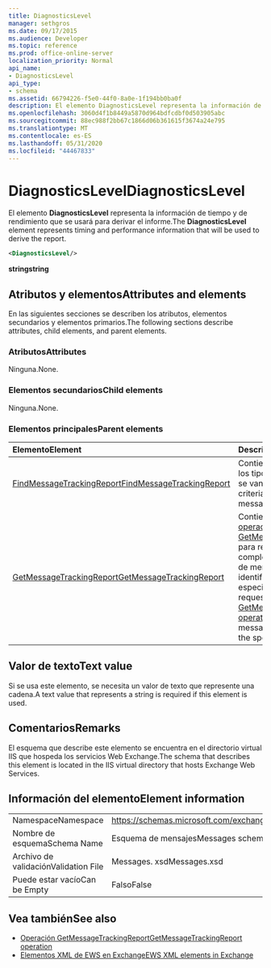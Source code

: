 ```yaml
---
title: DiagnosticsLevel
manager: sethgros
ms.date: 09/17/2015
ms.audience: Developer
ms.topic: reference
ms.prod: office-online-server
localization_priority: Normal
api_name:
- DiagnosticsLevel
api_type:
- schema
ms.assetid: 66794226-f5e0-44f0-8a0e-1f194bb0ba0f
description: El elemento DiagnosticsLevel representa la información de tiempo y de rendimiento que se usará para derivar el informe.
ms.openlocfilehash: 3060d4f1b8449a5870d964bdfcdbf0d503905abc
ms.sourcegitcommit: 88ec988f2bb67c1866d06b361615f3674a24e795
ms.translationtype: MT
ms.contentlocale: es-ES
ms.lasthandoff: 05/31/2020
ms.locfileid: "44467833"
---
```

# <a name="diagnosticslevel"></a><span data-ttu-id="5dc14-103">DiagnosticsLevel</span><span class="sxs-lookup"><span data-stu-id="5dc14-103">DiagnosticsLevel</span></span>

<span data-ttu-id="5dc14-104">El elemento **DiagnosticsLevel** representa la información de tiempo y de rendimiento que se usará para derivar el informe.</span><span class="sxs-lookup"><span data-stu-id="5dc14-104">The **DiagnosticsLevel** element represents timing and performance information that will be used to derive the report.</span></span> 
  
```XML
<DiagnosticsLevel/>
```

 <span data-ttu-id="5dc14-105">**string**</span><span class="sxs-lookup"><span data-stu-id="5dc14-105">**string**</span></span>
## <a name="attributes-and-elements"></a><span data-ttu-id="5dc14-106">Atributos y elementos</span><span class="sxs-lookup"><span data-stu-id="5dc14-106">Attributes and elements</span></span>

<span data-ttu-id="5dc14-107">En las siguientes secciones se describen los atributos, elementos secundarios y elementos primarios.</span><span class="sxs-lookup"><span data-stu-id="5dc14-107">The following sections describe attributes, child elements, and parent elements.</span></span>
  
### <a name="attributes"></a><span data-ttu-id="5dc14-108">Atributos</span><span class="sxs-lookup"><span data-stu-id="5dc14-108">Attributes</span></span>

<span data-ttu-id="5dc14-109">Ninguna.</span><span class="sxs-lookup"><span data-stu-id="5dc14-109">None.</span></span>
  
### <a name="child-elements"></a><span data-ttu-id="5dc14-110">Elementos secundarios</span><span class="sxs-lookup"><span data-stu-id="5dc14-110">Child elements</span></span>

<span data-ttu-id="5dc14-111">Ninguna.</span><span class="sxs-lookup"><span data-stu-id="5dc14-111">None.</span></span>
  
### <a name="parent-elements"></a><span data-ttu-id="5dc14-112">Elementos principales</span><span class="sxs-lookup"><span data-stu-id="5dc14-112">Parent elements</span></span>

|<span data-ttu-id="5dc14-113">**Elemento**</span><span class="sxs-lookup"><span data-stu-id="5dc14-113">**Element**</span></span>|<span data-ttu-id="5dc14-114">**Descripción**</span><span class="sxs-lookup"><span data-stu-id="5dc14-114">**Description**</span></span>|
|:-----|:-----|
|[<span data-ttu-id="5dc14-115">FindMessageTrackingReport</span><span class="sxs-lookup"><span data-stu-id="5dc14-115">FindMessageTrackingReport</span></span>](findmessagetrackingreport.md) <br/> |<span data-ttu-id="5dc14-116">Contiene los criterios para los tipos de mensajes que se van a buscar.</span><span class="sxs-lookup"><span data-stu-id="5dc14-116">Contains criteria for the types of messages to find.</span></span>  <br/> |
|[<span data-ttu-id="5dc14-117">GetMessageTrackingReport</span><span class="sxs-lookup"><span data-stu-id="5dc14-117">GetMessageTrackingReport</span></span>](getmessagetrackingreport.md) <br/> |<span data-ttu-id="5dc14-118">Contiene la solicitud de la [operación GetMessageTrackingReport](getmessagetrackingreport-operation.md) para recuperar el informe completo de seguimiento de mensajes del identificador especificado.</span><span class="sxs-lookup"><span data-stu-id="5dc14-118">Contains the request for the [GetMessageTrackingReport operation](getmessagetrackingreport-operation.md) to retrieve the full message tracking report for the specified ID.</span></span>  <br/> |
   
## <a name="text-value"></a><span data-ttu-id="5dc14-119">Valor de texto</span><span class="sxs-lookup"><span data-stu-id="5dc14-119">Text value</span></span>

<span data-ttu-id="5dc14-120">Si se usa este elemento, se necesita un valor de texto que represente una cadena.</span><span class="sxs-lookup"><span data-stu-id="5dc14-120">A text value that represents a string is required if this element is used.</span></span>
  
## <a name="remarks"></a><span data-ttu-id="5dc14-121">Comentarios</span><span class="sxs-lookup"><span data-stu-id="5dc14-121">Remarks</span></span>

<span data-ttu-id="5dc14-122">El esquema que describe este elemento se encuentra en el directorio virtual IIS que hospeda los servicios Web Exchange.</span><span class="sxs-lookup"><span data-stu-id="5dc14-122">The schema that describes this element is located in the IIS virtual directory that hosts Exchange Web Services.</span></span>
  
## <a name="element-information"></a><span data-ttu-id="5dc14-123">Información del elemento</span><span class="sxs-lookup"><span data-stu-id="5dc14-123">Element information</span></span>

|||
|:-----|:-----|
|<span data-ttu-id="5dc14-124">Namespace</span><span class="sxs-lookup"><span data-stu-id="5dc14-124">Namespace</span></span>  <br/> |https://schemas.microsoft.com/exchange/services/2006/messages  <br/> |
|<span data-ttu-id="5dc14-125">Nombre de esquema</span><span class="sxs-lookup"><span data-stu-id="5dc14-125">Schema Name</span></span>  <br/> |<span data-ttu-id="5dc14-126">Esquema de mensajes</span><span class="sxs-lookup"><span data-stu-id="5dc14-126">Messages schema</span></span>  <br/> |
|<span data-ttu-id="5dc14-127">Archivo de validación</span><span class="sxs-lookup"><span data-stu-id="5dc14-127">Validation File</span></span>  <br/> |<span data-ttu-id="5dc14-128">Messages. xsd</span><span class="sxs-lookup"><span data-stu-id="5dc14-128">Messages.xsd</span></span>  <br/> |
|<span data-ttu-id="5dc14-129">Puede estar vacío</span><span class="sxs-lookup"><span data-stu-id="5dc14-129">Can be Empty</span></span>  <br/> |<span data-ttu-id="5dc14-130">Falso</span><span class="sxs-lookup"><span data-stu-id="5dc14-130">False</span></span>  <br/> |
   
## <a name="see-also"></a><span data-ttu-id="5dc14-131">Vea también</span><span class="sxs-lookup"><span data-stu-id="5dc14-131">See also</span></span>

- [<span data-ttu-id="5dc14-132">Operación GetMessageTrackingReport</span><span class="sxs-lookup"><span data-stu-id="5dc14-132">GetMessageTrackingReport operation</span></span>](getmessagetrackingreport-operation.md)
- [<span data-ttu-id="5dc14-133">Elementos XML de EWS en Exchange</span><span class="sxs-lookup"><span data-stu-id="5dc14-133">EWS XML elements in Exchange</span></span>](ews-xml-elements-in-exchange.md)

